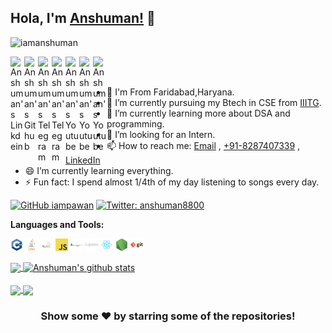 ## Hola, I'm [Anshuman!](https://github.com/anshuman8800) 👋

<p align="left"> <img src="https://komarev.com/ghpvc/?username=iamanshuman&label=Views&color=blue&style=plastic" alt="iamanshuman" /> </p>


<a href="https://www.linkedin.com/in/anshuman-722222196/">
  <img align="left" alt="Anshuman's Linkdein" width="22px" src="https://cdn.jsdelivr.net/npm/simple-icons@v3/icons/linkedin.svg" />
</a>
<a href="https://github.com/anshuman8800">
  <img align="left" alt="Anshuman's Github" width="22px" src="https://cdn.jsdelivr.net/npm/simple-icons@v3/icons/github.svg" />
</a>
<a href="https://t.me/anshuman8800">
  <img align="left" alt="Anshuman's Telegram" width="22px" src="https://cdn.jsdelivr.net/npm/simple-icons@v3/icons/telegram.svg" />
</a>
<a href="https://leetcode.com/_anshu_man_/">
  <img align="left" alt="Anshuman's Telegram" width="22px" src="https://cdn.jsdelivr.net/npm/simple-icons@v3/icons/leetcode.svg" />
</a>
<a href="https://codeforces.com/profile/Anshuman8800">
  <img align="left" alt="Anshuman's Youtube" width="22px" src="https://cdn.jsdelivr.net/npm/simple-icons@v3/icons/codeforces.svg" />
</a>
<a href="https://www.codechef.com/users/tumho">
  <img align="left" alt="Anshuman's Youtube" width="22px" src="https://cdn.jsdelivr.net/npm/simple-icons@v3/icons/codechef.svg" />
</a>
<a href="https://www.youtube.com/">
  <img align="left" alt="Anshuman's Youtube" width="22px" src="https://cdn.jsdelivr.net/npm/simple-icons@v3/icons/youtube.svg" />
</a>


<br/>
<br/>

- 🤩 I'm From Faridabad,Haryana.
- 🔭 I’m currently pursuing my Btech in CSE from [IIITG](https://www.iiitg.ac.in/).
- 🌱 I’m currently learning more about DSA and programming.
- 🤔 I’m looking for an Intern.
- 📫 How to reach me: [Email](mailto:anshuman19@iiitg.ac.in) , [+91-8287407339](tel:8287407339) , [LinkedIn](https://www.linkedin.com/in/anshuman-722222196/)
- 😄 I’m currently learning everything.
- ⚡ Fun fact: I spend almost 1/4th of my day listening to songs every day.


[![GitHub iampawan](https://img.shields.io/github/followers/anshuman8800?label=follow&style=social)](https://github.com/anshuman8800)
[![Twitter: anshuman8800](https://img.shields.io/twitter/follow/anshuman8800?style=social)](https://twitter.com/anshuman8800)


**Languages and Tools:**  

<code><img height="20" src="https://raw.githubusercontent.com/github/explore/80688e429a7d4ef2fca1e82350fe8e3517d3494d/topics/cpp/cpp.png"></code>
<code><img height="20" src="https://raw.githubusercontent.com/github/explore/80688e429a7d4ef2fca1e82350fe8e3517d3494d/topics/java/java.png"></code>
<code><img height="20" src="https://raw.githubusercontent.com/github/explore/80688e429a7d4ef2fca1e82350fe8e3517d3494d/topics/mysql/mysql.png"></code>
<code><img height="20" src="https://raw.githubusercontent.com/github/explore/80688e429a7d4ef2fca1e82350fe8e3517d3494d/topics/javascript/javascript.png"></code>
<code><img height="20" src="https://raw.githubusercontent.com/github/explore/80688e429a7d4ef2fca1e82350fe8e3517d3494d/topics/mongodb/mongodb.png"></code>
<code><img height="20" src="https://raw.githubusercontent.com/github/explore/80688e429a7d4ef2fca1e82350fe8e3517d3494d/topics/express/express.png"></code>
<code><img height="20" src="https://raw.githubusercontent.com/github/explore/80688e429a7d4ef2fca1e82350fe8e3517d3494d/topics/react/react.png"></code>
<code><img height="20" src="https://raw.githubusercontent.com/github/explore/80688e429a7d4ef2fca1e82350fe8e3517d3494d/topics/nodejs/nodejs.png"></code>   <code><img height="20" src="https://raw.githubusercontent.com/github/explore/80688e429a7d4ef2fca1e82350fe8e3517d3494d/topics/git/git.png"></code>


<a href="https://github.com/anshuman8800">
  <img align="center" src="https://github-readme-stats.vercel.app/api/top-langs/?username=anshuman8800&theme=light&hide_langs_below=1" />
</a>
<a href="https://github.com/anshuman8800">
 <img align="center" src="https://github-readme-stats.vercel.app/api?username=anshuman8800&show_icons=true&theme=light&line_height=27" alt="Anshuman's github stats"/>
</a>


<br/>
<br/>
<a href="https://github.com/StiveDevs">
 <img align="center" src="https://github-readme-stats.vercel.app/api/pin/?username=StiveDevs&repo=Stive-web-application&theme=light" />
</a>
<a href="https://github.com/ujjwal123123/mess-management">
 <img align="center" src="https://github-readme-stats.vercel.app/api/pin/?username=ujjwal123123&repo=mess-management&theme=light" />
</a>


<div align="center">

### Show some ❤️ by starring some of the repositories!

</div>
